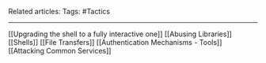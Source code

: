 Related articles:
Tags: #Tactics

---

[[Upgrading the shell to a fully interactive one]]
[[Abusing Libraries]]
[[Shells]]
[[File Transfers]]
[[Authentication Mechanisms - Tools]]
[[Attacking Common Services]]